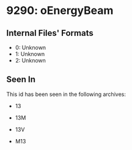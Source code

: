 # 9290: oEnergyBeam

## Internal Files' Formats
- 0: Unknown
- 1: Unknown
- 2: Unknown

## Seen In

This id has been seen in the following archives:  

- 13  

- 13M  

- 13V  

- M13  
